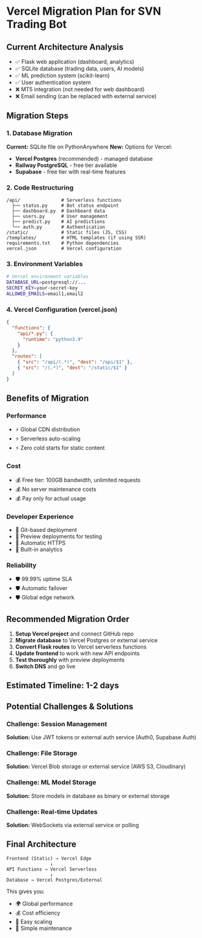# Vercel Migration Plan for SVN Trading Bot

## Current Architecture Analysis
- ✅ Flask web application (dashboard, analytics)
- ✅ SQLite database (trading data, users, AI models)
- ✅ ML prediction system (scikit-learn)
- ✅ User authentication system
- ❌ MT5 integration (not needed for web dashboard)
- ❌ Email sending (can be replaced with external service)

## Migration Steps

### 1. Database Migration
**Current:** SQLite file on PythonAnywhere
**New:** Options for Vercel:
- **Vercel Postgres** (recommended) - managed database
- **Railway PostgreSQL** - free tier available
- **Supabase** - free tier with real-time features

### 2. Code Restructuring
```
/api/               # Serverless functions
  ├── status.py     # Bot status endpoint
  ├── dashboard.py  # Dashboard data
  ├── users.py      # User management
  ├── predict.py    # AI predictions
  └── auth.py       # Authentication
/static/            # Static files (JS, CSS)
/templates/         # HTML templates (if using SSR)
requirements.txt    # Python dependencies
vercel.json         # Vercel configuration
```

### 3. Environment Variables
```bash
# Vercel environment variables
DATABASE_URL=postgresql://...
SECRET_KEY=your-secret-key
ALLOWED_EMAILS=email1,email2
```

### 4. Vercel Configuration (vercel.json)
```json
{
  "functions": {
    "api/*.py": {
      "runtime": "python3.9"
    }
  },
  "routes": [
    { "src": "/api/(.*)", "dest": "/api/$1" },
    { "src": "/(.*)", "dest": "/static/$1" }
  ]
}
```

## Benefits of Migration

### Performance
- ⚡ Global CDN distribution
- ⚡ Serverless auto-scaling  
- ⚡ Zero cold starts for static content

### Cost
- 💰 Free tier: 100GB bandwidth, unlimited requests
- 💰 No server maintenance costs
- 💰 Pay only for actual usage

### Developer Experience  
- 🔄 Git-based deployment
- 🔄 Preview deployments for testing
- 🔄 Automatic HTTPS
- 🔄 Built-in analytics

### Reliability
- 🛡️ 99.99% uptime SLA
- 🛡️ Automatic failover
- 🛡️ Global edge network

## Recommended Migration Order

1. **Setup Vercel project** and connect GitHub repo
2. **Migrate database** to Vercel Postgres or external service
3. **Convert Flask routes** to Vercel serverless functions
4. **Update frontend** to work with new API endpoints
5. **Test thoroughly** with preview deployments
6. **Switch DNS** and go live

## Estimated Timeline: 1-2 days

## Potential Challenges & Solutions

### Challenge: Session Management
**Solution:** Use JWT tokens or external auth service (Auth0, Supabase Auth)

### Challenge: File Storage
**Solution:** Vercel Blob storage or external service (AWS S3, Cloudinary)

### Challenge: ML Model Storage
**Solution:** Store models in database as binary or external storage

### Challenge: Real-time Updates
**Solution:** WebSockets via external service or polling

## Final Architecture

```
Frontend (Static) → Vercel Edge
                ↓
API Functions → Vercel Serverless
                ↓  
Database → Vercel Postgres/External
```

This gives you:
- 🌍 Global performance
- 💰 Cost efficiency  
- 🚀 Easy scaling
- 🔧 Simple maintenance
